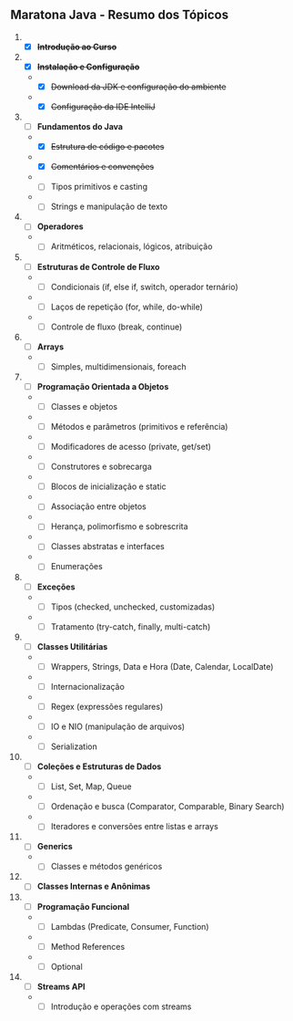## **Maratona Java - Resumo dos Tópicos**
1. -[x] ~~**Introdução ao Curso**~~
2. -[x] ~~**Instalação e Configuração**~~
    - -[x] ~~Download da JDK e configuração do ambiente~~
    - -[x] ~~Configuração da IDE IntelliJ~~
3. -[ ] **Fundamentos do Java**
    - -[x] ~~Estrutura de código e pacotes~~
    - -[x] ~~Comentários e convenções~~
    - -[ ] Tipos primitivos e casting
    - -[ ] Strings e manipulação de texto
4. -[ ] **Operadores**
    - -[ ] Aritméticos, relacionais, lógicos, atribuição
5. -[ ] **Estruturas de Controle de Fluxo**
    - -[ ] Condicionais (if, else if, switch, operador ternário)
    - -[ ] Laços de repetição (for, while, do-while)
    - -[ ] Controle de fluxo (break, continue)
6. -[ ] **Arrays**
    - -[ ] Simples, multidimensionais, foreach
7. -[ ] **Programação Orientada a Objetos**
    - -[ ] Classes e objetos
    - -[ ] Métodos e parâmetros (primitivos e referência)
    - -[ ] Modificadores de acesso (private, get/set)
    - -[ ] Construtores e sobrecarga
    - -[ ] Blocos de inicialização e static
    - -[ ] Associação entre objetos
    - -[ ] Herança, polimorfismo e sobrescrita
    - -[ ] Classes abstratas e interfaces
    - -[ ] Enumerações
8. -[ ] **Exceções**
    - -[ ] Tipos (checked, unchecked, customizadas)
    - -[ ] Tratamento (try-catch, finally, multi-catch)
9. -[ ] **Classes Utilitárias**
    - -[ ] Wrappers, Strings, Data e Hora (Date, Calendar, LocalDate)
    - -[ ] Internacionalização
    - -[ ] Regex (expressões regulares)
    - -[ ] IO e NIO (manipulação de arquivos)
    - -[ ] Serialization
10. -[ ] **Coleções e Estruturas de Dados**
    - -[ ] List, Set, Map, Queue
    - -[ ] Ordenação e busca (Comparator, Comparable, Binary Search)
    - -[ ] Iteradores e conversões entre listas e arrays
11. -[ ] **Generics**
    - -[ ] Classes e métodos genéricos
12. -[ ] **Classes Internas e Anônimas**
13. -[ ] **Programação Funcional**
    - -[ ] Lambdas (Predicate, Consumer, Function)
    - -[ ] Method References
    - -[ ] Optional
14. -[ ] **Streams API**
    - -[ ] Introdução e operações com streams
